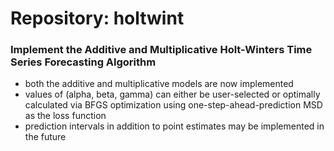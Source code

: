 # Repository: holtwint
### Implement the Additive and Multiplicative Holt-Winters Time Series Forecasting Algorithm
* both the additive and multiplicative models are now implemented
* values of (alpha, beta, gamma) can either be user-selected or optimally calculated via BFGS optimization using one-step-ahead-prediction MSD as the loss function
* prediction intervals in addition to point estimates may be implemented in the future
